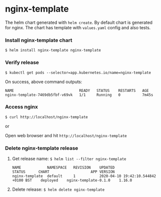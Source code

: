 # nginx-template

The helm chart generated with `helm create`. By default chart is generated for nginx.
The chart has template with `values.yaml` config and also tests.

### Install nginx-template chart
`$ helm install nginx-template nginx-template`

### Verify release

`$ kubectl get pods --selector=app.kubernetes.io/name=nginx-template`

On success, above command outputs:

```$xslt
NAME                              READY   STATUS    RESTARTS   AGE
nginx-template-7469db5fbf-v69vk   1/1     Running   0          7m45s
```

### Access nginx

`$ curl http://localhost/nginx-template`

or 

Open web browser and hit `http://localhost/nginx-template`

### Delete nginx-template release

1.  Get release name: `$ helm list --filter nginx-template`
    ```$xslt
    NAME          	NAMESPACE	REVISION	UPDATED                             	STATUS  	CHART               	APP VERSION
    nginx-template	default  	1       	2020-04-10 19:42:10.544842 +0100 BST	deployed	nginx-template-0.1.0	1.16.0   
    ```

2.  Delete release: `$ helm delete nginx-template`
